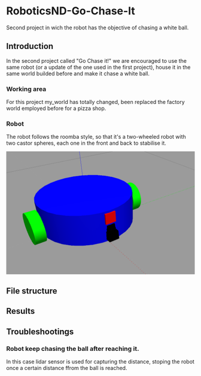# RoboticsND-Go-Chase-It
Second project in wich the robot has the objective of chasing a white ball.

## Introduction
In the second project called "Go Chase it!" we are encouraged to use the same robot (or a update of the one used in the first project), house it in the same world builded before and make it chase a white ball.

### Working area
For this project my_world has totally changed, been replaced the factory world employed before for a pizza shop.

### Robot
The robot follows the roomba style, so that it's a two-wheeled robot with two castor spheres, each one in the front and back to stabilise it.

![Robot](r1.png)

## File structure

## Results

## Troubleshootings

### Robot keep chasing the ball after reaching it.
In this case lidar sensor is used for capturing the distance, stoping the robot once a certain distance ffrom the ball is reached.

